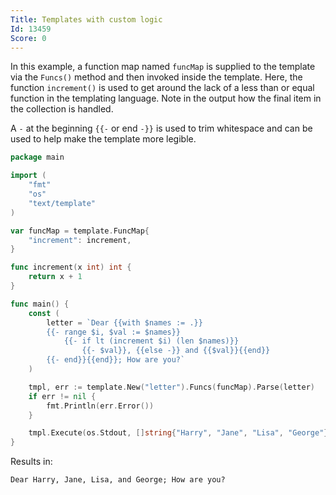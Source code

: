 ```yaml
---
Title: Templates with custom logic
Id: 13459
Score: 0
---
```

In this example, a function map named `funcMap` is supplied to the template via the `Funcs()` method and then invoked inside the template. Here, the function `increment()` is used to get around the lack of a less than or equal function in the templating language. Note in the output how the final item in the collection is handled.

A `-` at the beginning ``{{-`` or end ``-}}`` is used to trim whitespace and can be used to help make the template more legible.

```go
package main

import (
    "fmt"
    "os"
    "text/template"
)

var funcMap = template.FuncMap{
    "increment": increment,
}

func increment(x int) int {
    return x + 1
}

func main() {
    const (
        letter = `Dear {{with $names := .}}
        {{- range $i, $val := $names}}
            {{- if lt (increment $i) (len $names)}}
                {{- $val}}, {{else -}} and {{$val}}{{end}}
        {{- end}}{{end}}; How are you?`
    )

    tmpl, err := template.New("letter").Funcs(funcMap).Parse(letter)
    if err != nil {
        fmt.Println(err.Error())
    }

    tmpl.Execute(os.Stdout, []string{"Harry", "Jane", "Lisa", "George"})
}
```

Results in:

```text
Dear Harry, Jane, Lisa, and George; How are you?
```
